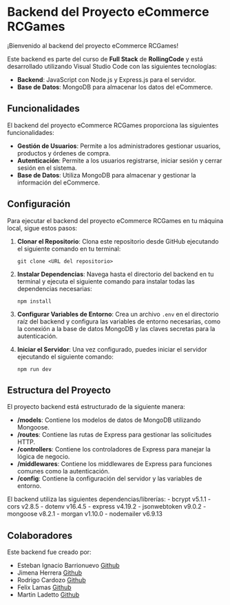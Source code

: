 # Backend del Proyecto eCommerce RCGames

¡Bienvenido al backend del proyecto eCommerce RCGames!

Este backend es parte del curso de **Full Stack** de **RollingCode** y está desarrollado utilizando Visual Studio Code con las siguientes tecnologías:

- **Backend**: JavaScript con Node.js y Express.js para el servidor.
- **Base de Datos**: MongoDB para almacenar los datos del eCommerce.

## Funcionalidades

El backend del proyecto eCommerce RCGames proporciona las siguientes funcionalidades:

- **Gestión de Usuarios**: Permite a los administradores gestionar usuarios, productos y órdenes de compra.
- **Autenticación**: Permite a los usuarios registrarse, iniciar sesión y cerrar sesión en el sistema.
- **Base de Datos**: Utiliza MongoDB para almacenar y gestionar la información del eCommerce.

## Configuración

Para ejecutar el backend del proyecto eCommerce RCGames en tu máquina local, sigue estos pasos:

1. **Clonar el Repositorio**: Clona este repositorio desde GitHub ejecutando el siguiente comando en tu terminal:

    ```
    git clone <URL del repositorio>
    ```

2. **Instalar Dependencias**: Navega hasta el directorio del backend en tu terminal y ejecuta el siguiente comando para instalar todas las dependencias necesarias:

    ```
    npm install
    ```

3. **Configurar Variables de Entorno**: Crea un archivo `.env` en el directorio raíz del backend y configura las variables de entorno necesarias, como la conexión a la base de datos MongoDB y las claves secretas para la autenticación.

4. **Iniciar el Servidor**: Una vez configurado, puedes iniciar el servidor ejecutando el siguiente comando:

    ```
    npm run dev
    ```

## Estructura del Proyecto

El proyecto backend está estructurado de la siguiente manera:

- **/models**: Contiene los modelos de datos de MongoDB utilizando Mongoose.
- **/routes**: Contiene las rutas de Express para gestionar las solicitudes HTTP.
- **/controllers**: Contiene los controladores de Express para manejar la lógica de negocio.
- **/middlewares**: Contiene los middlewares de Express para funciones comunes como la autenticación.
- **/config**: Contiene la configuración del servidor y las variables de entorno.

El backend utiliza las siguientes dependencias/librerías: - bcrypt v5.1.1 - cors v2.8.5 - dotenv v16.4.5 - express v4.19.2 - jsonwebtoken v9.0.2 - mongoose v8.2.1 - morgan v1.10.0 - nodemailer v6.9.13

## Colaboradores

Este backend fue creado por:

- Esteban Ignacio Barrionuevo [Github](https://github.com/3steban99)
- Jimena Herrera [Github](https://github.com/jimenaherrera22)
- Rodrigo Cardozo [Github](https://github.com/rodrigocardoso080488)
- Felix Lamas [Github](https://github.com/FelixLamas)
- Martin Ladetto [Github](https://github.com/mladetto)

